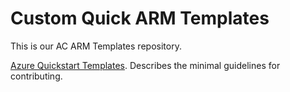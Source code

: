 # Custom Quick ARM Templates

This is our AC ARM Templates repository.

</li><a href="https://github.com/Azure/azure-quickstart-templates">Azure Quickstart Templates</a>. Describes the minimal guidelines for contributing.</li>
